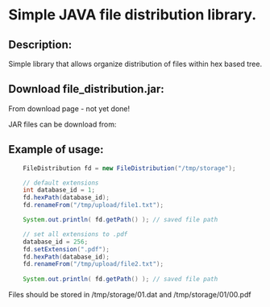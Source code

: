 Simple JAVA file distribution library.
======================================

## Description:

Simple library that allows organize distribution of files within hex based tree.

## Download file_distribution.jar:

From download page - not yet done!

JAR files can be download from:

## Example of usage:

```java
    FileDistribution fd = new FileDistribution("/tmp/storage");

    // default extensions
    int database_id = 1;
    fd.hexPath(database_id);
    fd.renameFrom("/tmp/upload/file1.txt");

    System.out.println( fd.getPath() ); // saved file path

    // set all extensions to .pdf
    database_id = 256;
    fd.setExtension(".pdf");
    fd.hexPath(database_id);
    fd.renameFrom("/tmp/upload/file2.txt");
    
    System.out.println( fd.getPath() ); // saved file path
```

Files should be stored in /tmp/storage/01.dat and /tmp/storage/01/00.pdf
